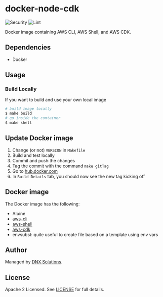 # docker-node-cdk

![Security](https://github.com/DNXLabs/docker-node-cdk/workflows/Security/badge.svg)
![Lint](https://github.com/DNXLabs/docker-node-cdk/workflows/Lint/badge.svg)

Docker image containing AWS CLI, AWS Shell, and AWS CDK.

## Dependencies
- Docker

## Usage

### Build Locally

If you want to build and use your own local image

```bash
# build image locally
$ make build
# go inside the container
$ make shell
```

## Update Docker image

1. Change (or not) `VERSION` in `Makefile`
2. Build and test locally
3. Commit and push the changes
4. Tag the commit with the command `make gitTag`
5. Go to [hub.docker.com](hub.docker.com)
6. In `Build Details` tab, you should now see the new tag kicking off

Docker image
------------

The Docker image has the following:

- Alpine
- [aws-cli](https://github.com/aws/aws-cli)
- [aws-shell](https://github.com/awslabs/aws-shell)
- [aws-cdk](https://github.com/aws/aws-cdk)
- envsubst: quite useful to create file based on a template using env vars

## Author

Managed by [DNX Solutions](https://github.com/DNXLabs).

## License

Apache 2 Licensed. See [LICENSE](https://github.com/DNXLabs/docker-node-cdk/blob/master/LICENSE) for full details.
